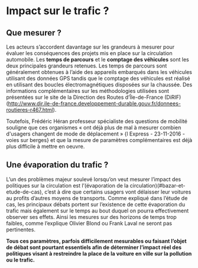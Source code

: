 # Impact sur le trafic ? 

## Que mesurer ?

Les acteurs s’accordent davantage sur les grandeurs à mesurer pour évaluer les conséquences des projets mis en place sur la circulation automobile. Les **temps de parcours** et le **comptage des véhicules**  sont les deux principales grandeurs retenues. Les temps de parcours sont généralement obtenues à l’aide des appareils embarqués dans les véhicules utilisant des données GPS tandis que le comptage des véhicules est réalisé en utilisant des boucles électromagnétiques disposées sur la chaussée. Des informations complémentaires sur les méthodologies utilisées sont présentées sur le site de la Direction des Routes d’Île-de-France (DiRIF) (http://www.dir.ile-de-france.developpement-durable.gouv.fr/donnees-routieres-r467.html). 

Toutefois, Frédéric Héran professeur spécialiste des questions de mobilité souligne que ces organismes « ont déjà plus de mal à mesurer combien d'usagers changent de mode de déplacement » {l Express - 23-11-2016 - voies sur berges} et que la mesure de paramètres complémentaires est déjà plus difficile à mettre en oeuvre. 

## Une évaporation du trafic ?
L’un des problèmes majeur soulevé lorsqu’on veut mesurer l’impact des politiques sur la circulation est l’(évaporation de la circulation)(#bazar-et-etude-de-cas), c’est à dire que  certains usagers vont délaisser leur voitures au profits d’autres moyens de transports. Comme expliqué dans l’étude de cas, les principaux débats portent sur l’existence de cette évaporation du trafic  mais également sur le temps au bout duquel on pourra effectivement observer ses effets. Ainsi les mesures sur des horizons de temps trop faibles, comme l’explique Olivier Blond ou Frank Laval ne seront pas pertinentes. 

**Tous ces paramètres, parfois difficilement mesurables ou faisant l’objet de débat sont pourtant essentiels afin de déterminer l’impact réel des politiques visant à restreindre la place de la voiture en ville sur la pollution ou le trafic.** 
